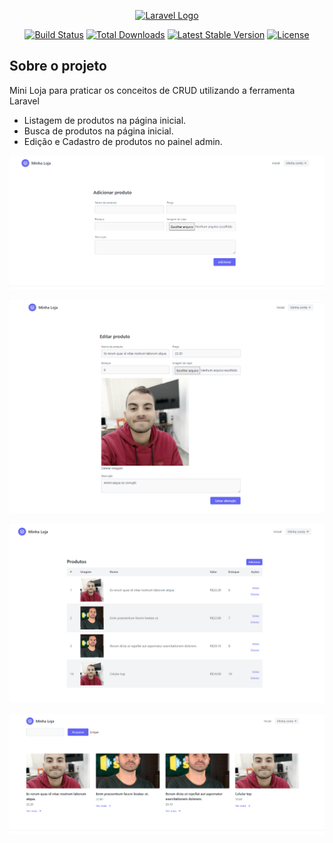 <p align="center"><a href="https://laravel.com" target="_blank"><img src="https://raw.githubusercontent.com/laravel/art/master/logo-lockup/5%20SVG/2%20CMYK/1%20Full%20Color/laravel-logolockup-cmyk-red.svg" width="400" alt="Laravel Logo"></a></p>

<p align="center">
<a href="https://travis-ci.org/laravel/framework"><img src="https://travis-ci.org/laravel/framework.svg" alt="Build Status"></a>
<a href="https://packagist.org/packages/laravel/framework"><img src="https://img.shields.io/packagist/dt/laravel/framework" alt="Total Downloads"></a>
<a href="https://packagist.org/packages/laravel/framework"><img src="https://img.shields.io/packagist/v/laravel/framework" alt="Latest Stable Version"></a>
<a href="https://packagist.org/packages/laravel/framework"><img src="https://img.shields.io/packagist/l/laravel/framework" alt="License"></a>
</p>

## Sobre o projeto

Mini Loja para praticar os conceitos de CRUD utilizando a ferramenta Laravel

- Listagem de produtos na página inicial.
- Busca de produtos na página inicial.
- Edição e Cadastro de produtos no painel admin.


![](https://github.com/Marlon-Paulo-da-Silva/MiniLoja-Laravel/blob/master/image1.png)

![](https://github.com/Marlon-Paulo-da-Silva/MiniLoja-Laravel/blob/master/image2.png)

![](https://github.com/Marlon-Paulo-da-Silva/MiniLoja-Laravel/blob/master/image3.png)

![](https://github.com/Marlon-Paulo-da-Silva/MiniLoja-Laravel/blob/master/image4.png)

